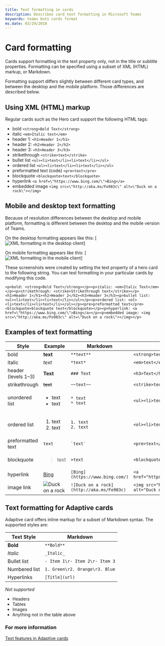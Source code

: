 ```yaml
---
title: Text formatting in cards
description: Describes card text formatting in Microsoft Teams
keywords: teams bots cards format
ms.date: 03/29/2018
---
```

# Card formatting

Cards support formatting in the text property only, not in the title or subtitle properties. Formatting can be specified using a subset of XML (HTML) markup, or Markdown.

Formatting support differs slightly between different card types, and between the desktop and the mobile platform. Those differences are described below.

## Using XML (HTML) markup

Regular cards such as the Hero card support the following HTML tags:

* bold `<strong>Bold Text</strong>`
* italic `<em>Italic text</em>`
* header 1: `<h1>Header 1</h1>`
* header 2: `<h2>Header 2</h2>`
* header 3: `<h3>Header 3</h3>`
* strikethrough `<strike>text</strike>`
* bullet list `<ul><li>text</li><li>text</li></ul>`
* ordered list `<ol><li>text</li><li>text</li></ol>`
* preformatted text (code) `<pre>text</pre>`
* blockquote `<blockquote>text</blockquote>`
* hyperlink `<a href=\"https://www.bing.com/\">Bing</a>`
* embedded image `<img src=\"http://aka.ms/Fo983c\" alt=\"Duck on a rock\"></img>`

## Mobile and desktop text formatting

Because of resolution differences between the desktop and mobile platform, formatting is different between the desktop and the mobile version of Teams.

On the desktop formatting appears like this:
[![XML formatting in the desktop client](~/images/cards/card-formatting-xml-desktop-v2)]

On mobile formatting appears like this:
[![XML formatting in the mobile client](~/images/cards/card-formatting-xml-mobile-v2)]

These screenshots were created by setting the text property of a hero card to the following string. You can test formatting in your particular cards by modifying this code.

`<p>bold: <strong>Bold Text</strong></p><p>italic: <em>Italic Text</em></p><p>strikethrough: <strike>Strikethrough text</strike></p><h1>Header 1</h1><h2>Header 2</h2><h3>Header 3</h3><p>bullet list: <ul><li>text</li><li>text</li></ul></p><p>ordered list: <ol><li>text</li><li>text</li></ol></p><pre>preformatted text</pre><blockquote>blockquote text</blockquote></p><p>hyperlink: <a href=\"https://www.bing.com/\">Bing</a></p><p>embedded image: <img src=\"http://aka.ms/Fo983c\" alt=\"Duck on a rock\"></img></p>`

## Examples of text formatting

| Style | Example | Markdown | XML (HTML) |
| --- | --- | --- | --- |
| bold | **text** | `**text**` | `<strong>text</strong>` |
| italic | *text* | `*text*` | `<em>text</em>` |
| header (levels 1&ndash;3) | **Text** | `### Text` | `<h3>Text</h3>` |
| strikethrough | ~~text~~ | `~~text~~` | `<strike>text</strike>` |
| unordered list | <ul><li>text</li><li>text</li></ul> | `* text`<br>`* text` | `<ul><li>text</li><li>text</li></ul>` |
| ordered list | <ol><li>text</li><li>text</li></ol> | `1. text`<br>`2. text` | `<ol><li>text</li><li>text</li></ol>` |
| preformatted text | `text` | `` `text` `` | `<pre>text</pre>` |
| blockquote | <blockquote>text</blockquote> | `>text` | `<blockquote>text</blockquote>` |
| hyperlink | [Bing](https://www.bing.com/) | `[Bing](https://www.bing.com/)` | `<a href="https://www.bing.com/">Bing</a>` |
| image link | <img src="http://aka.ms/Fo983c" alt="Duck on a rock"></img> | `![Duck on a rock](http://aka.ms/Fo983c)` | `<img src="http://aka.ms/Fo983c" alt="Duck on a rock"></img>` |

## Text formatting for Adaptive cards

Adaptive card offers inline markup for a subset of Markdown syntax. The supported styles are:

| Text Style      | Markdown |
|-----------------|-----|
| **Bold**        | ```**Bold**``` |
| _Italic_        | ```_Italic_``` |
| Bullet list     | ```- Item 1\r- Item 2\r- Item 3``` | 
| Numbered list   | ```1. Green\r2. Orange\r3. Blue``` |
| Hyperlinks      | ```[Title](url)``` |

_Not supported_

* Headers
* Tables
* Images
* Anything not in the table above

### For more information
[Text features in Adaptive cards](https://docs.microsoft.com/en-us/adaptive-cards/create/textfeatures)